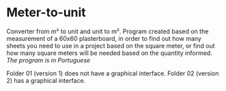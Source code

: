 # Meter-to-unit
Converter from m² to unit and unit to m². Program created based on the measurement of a 60x60 plasterboard, in order to find out how many sheets you need to use in a project based on the square meter, or find out how many square meters will be needed based on the quantity informed.
*The program is in Portuguese*

Folder 01 (version 1) does not have a graphical interface. Folder 02 (version 2) has a graphical interface.
